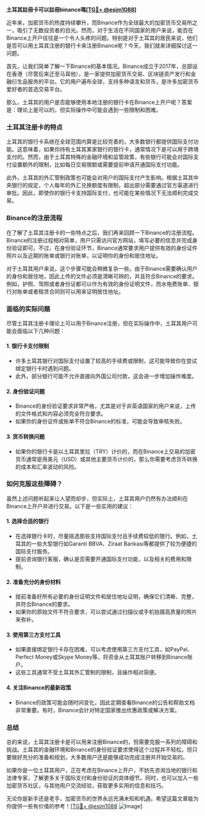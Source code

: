 **土耳其註冊卡可以註冊binance嗎[[TG💪+ @esim1088](https://t.me/s/esim1088)]**

近年来，加密货币的热度持续攀升，而Binance作为全球最大的加密货币交易所之一，吸引了无数投资者的目光。然而，对于生活在不同国家的用户来说，能否在Binance上开户往往是一个令人头疼的问题。特别是对于土耳其的居民来说，他们是否可以用土耳其注册的银行卡来注册Binance呢？今天，我们就来详细探讨这一问题。

首先，让我们简单了解一下Binance的基本情况。Binance成立于2017年，总部设在香港（尽管后来迁至马耳他），是一家提供加密货币交易、区块链资产发行和金融衍生品服务的平台。它的用户遍布全球，支持多种语言和货币，是许多加密货币爱好者的首选交易平台。

那么，土耳其的用户是否能够使用本地注册的银行卡在Binance上开户呢？答案是：理论上是可以的，但实际操作中可能会遇到一些限制和困难。

### 土耳其注册卡的特点

土耳其的银行卡系统在全球范围内算是比较完善的，大多数银行都提供国际支付功能。这意味着，如果你持有土耳其某家银行的银行卡，通常情况下是可以用于跨境支付的。然而，由于土耳其特殊的金融环境和监管政策，有些银行可能会对国际支付设置额外的限制，比如每日交易限额或需要提前申请开通国际支付功能。

此外，土耳其的外汇管制政策也可能会对用户的国际支付产生影响。根据土耳其中央银行的规定，个人每年的外汇兑换额度有限制，超出部分需要通过官方渠道进行审批。因此，即使你的银行卡支持国际支付，也可能在某些情况下无法顺利完成交易。

### Binance的注册流程

在了解了土耳其注册卡的一些特点之后，我们再来回顾一下Binance的注册流程。Binance的注册过程相对简单，用户只需访问官方网站，填写必要的信息并完成身份验证即可。不过，在身份验证环节，Binance通常要求用户提供有效的身份证件照片以及近期的账单或银行对账单，以证明你的身份和居住地址。

对于土耳其用户来说，这个步骤可能会稍微复杂一些。由于Binance需要确认用户的身份和居住地，因此上传的文件必须是清晰可辨的，并且符合Binance的要求。例如，护照、驾照或者身份证都可以作为有效的身份证明文件，而水电费账单、银行对账单或者租赁合同则可以用来证明居住地址。

### 面临的实际问题

尽管土耳其注册卡理论上可以用于Binance注册，但在实际操作中，土耳其用户可能会面临以下几种问题：

#### 1. **银行卡支付限制**
   - 许多土耳其银行对国际支付设置了较高的手续费或限制，这可能导致你在尝试绑定银行卡时遇到问题。
   - 此外，部分银行可能不允许直接向外国公司付款，这会进一步增加操作难度。

#### 2. **身份验证问题**
   - Binance的身份验证要求非常严格，尤其是对于非英语国家的用户来说，上传的文件格式和内容必须完全符合要求。
   - 如果你的身份证件或账单不符合Binance的标准，可能会导致审核失败。

#### 3. **货币转换问题**
   - 如果你的银行卡是以土耳其里拉（TRY）计价的，而在Binance上交易的加密货币通常是用美元（USD）或其他主要货币计价的，那么你需要考虑货币转换的成本和汇率波动的风险。

### 如何克服这些障碍？

虽然上述问题听起来让人望而却步，但实际上，土耳其用户仍然有办法顺利在Binance上开户并进行交易。以下是一些实用的建议：

#### 1. **选择合适的银行**
   - 在选择银行卡时，尽量挑选那些支持国际支付且手续费较低的银行。例如，土耳其的一些大型银行如Garanti BBVA、Ziraat Bankası等都提供了较为便捷的国际支付服务。
   - 提前咨询银行客服，确认是否需要开通国际支付功能，以及相关的费用和限制。

#### 2. **准备充分的身份材料**
   - 提前准备好所有必要的身份证明文件和居住地址证明，确保它们清晰、完整，并符合Binance的要求。
   - 如果你的原始文件不符合要求，可以尝试通过扫描仪或手机拍摄高质量的照片来弥补。

#### 3. **使用第三方支付工具**
   - 如果直接绑定银行卡存在困难，可以考虑使用第三方支付工具，如PayPal、Perfect Money或Skype Money等，将资金从土耳其账户转移到Binance账户。
   - 这些工具通常不受土耳其外汇管制的限制，且操作相对简便。

#### 4. **关注Binance的最新政策**
   - Binance的政策可能会随时间变化，因此定期查看Binance的公告和帮助文档非常重要。有时，Binance会针对特定国家推出优惠政策或解决方案。

### 总结

总的来说，土耳其注册卡是可以用来注册Binance的，但需要克服一系列的障碍和挑战。土耳其的金融环境和Binance的身份验证要求使得这个过程并不轻松，但只要做好充分的准备和规划，大多数用户还是能够成功完成注册并开始交易的。

如果你是一位土耳其用户，正在考虑在Binance上开户，不妨先咨询当地的银行和法律专家，了解更多关于国际支付和身份验证的具体细节。同时，也可以加入一些加密货币社区，与其他用户交流经验，获取更多实用的信息和技巧。

无论你是新手还是老手，加密货币的世界永远充满未知和机遇。希望这篇文章能为你提供一些有价值的参考！[[TG💪+ @esim1088](https://t.me/s/esim1088) ![Image](https://i.postimg.cc/4NQfJmqS/Snipaste-2025-05-13-00-14-12.png)]